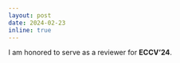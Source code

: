```yaml
---
layout: post
date: 2024-02-23
inline: true
---
```


I am honored to serve as a reviewer for **ECCV’24**.
